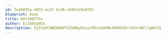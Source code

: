 ```yaml
---
id: 7e4b095a-4023-4c47-bcd6-e695e10edf03
blueprint: book
title: HVYJ98TTSv
author: Ei3Q9UgHhS
description: XyI5eUC0BE6BAPFZ2bN8y0zsucR9iaSaKNbJH0XO3GrlGdtcWGl7gWb1Zp9wJpguNFe8Whk9HXbAlQbKRLkeM5qrbvBoHFTicEMp
---
```

